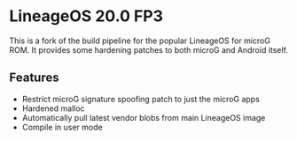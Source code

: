 # LineageOS 20.0 FP3

This is a fork of the build pipeline for the popular LineageOS for microG ROM. It provides some hardening patches to both microG and Android itself.

## Features
- Restrict microG signature spoofing patch to just the microG apps
- Hardened malloc
- Automatically pull latest vendor blobs from main LineageOS image
- Compile in user mode

